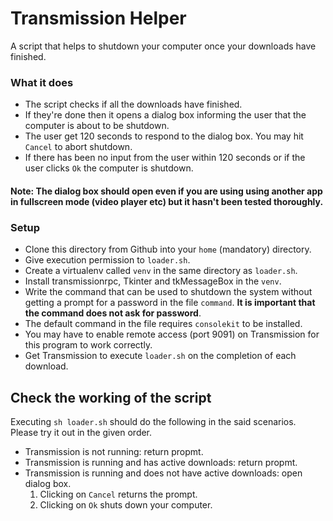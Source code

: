 # Transmission Helper

A script that helps to shutdown your computer once your downloads have finished.

### What it does

* The script checks if all the downloads have finished.
* If they're done then it opens a dialog box informing the user that the computer is about to be shutdown.
* The user get 120 seconds to respond to the dialog box. You may hit `Cancel` to abort shutdown.
* If there has been no input from the user within 120 seconds or if the user clicks `Ok` the computer is shutdown.

#### Note: The dialog box should open even if you are using using another app in fullscreen mode (video player etc) but it hasn't been tested thoroughly.

### Setup

* Clone this directory from Github into your `home` (mandatory) directory.
* Give execution permission to `loader.sh`.
* Create a virtualenv called `venv` in the same directory as `loader.sh`.
* Install transmissionrpc, Tkinter and tkMessageBox in the `venv`.
* Write the command that can be used to shutdown the system without getting a prompt for a password in the file `command`. **It is important that the command does not ask for password**.
* The default command in the file requires `consolekit` to be installed.
* You may have to enable remote access (port 9091) on Transmission for this program to work correctly.
* Get Transmission to execute `loader.sh` on the completion of each download.

## Check the working of the script

Executing `sh loader.sh` should do the following in the said scenarios. Please try it out in the given order.

* Transmission is not running: return propmt.
* Transmission is running and has active downloads: return propmt.
* Transmission is running and does not have active downloads: open dialog box.
  1. Clicking on `Cancel` returns the prompt.
  2. Clicking on `Ok` shuts down your computer.
